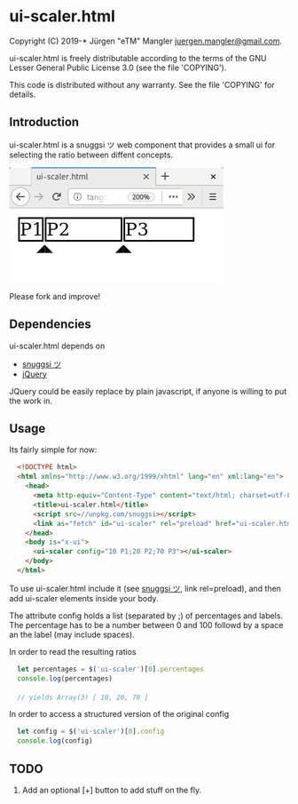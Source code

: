 # ui-scaler.html

Copyright (C) 2019-* Jürgen "eTM" Mangler <juergen.mangler@gmail.com>.

ui-scaler.html is freely distributable according to the terms of the GNU Lesser
General Public License 3.0 (see the file 'COPYING').

This code is distributed without any warranty. See the file 'COPYING' for
details.

## Introduction

ui-scaler.html is a snuggsi ツ web component that provides a small ui for
selecting the ratio between diffent concepts.

![ui-scaler.html](example.png)

Please fork and improve!

## Dependencies

ui-scaler.html depends on

* [snuggsi ツ](https://github.com/devpunks/snuggsi)
* [jQuery](https://jquery.org/)

JQuery could be easily replace by plain javascript, if anyone is willing to put
the work in.

## Usage

Its fairly simple for now:

```html
  <!DOCTYPE html>
  <html xmlns="http://www.w3.org/1999/xhtml" lang="en" xml:lang="en">
    <head>
      <meta http-equiv="Content-Type" content="text/html; charset=utf-8"/>
      <title>ui-scaler.html</title>
      <script src=//unpkg.com/snuggsi></script>
      <link as="fetch" id="ui-scaler" rel="preload" href="ui-scaler.html"/>
    </head>
    <body is="x-ui">
      <ui-scaler config="10 P1;20 P2;70 P3"></ui-scaler>
    </body>
  </html>
```

To use ui-scaler.html include it (see [snuggsi
ツ](https://github.com/devpunks/snuggsi), link rel=preload), and then add
ui-scaler elements inside your body.

The attribute config holds a list (separated by ;) of percentages and
labels. The percentage has to be a number between 0 and 100 followd by a space
an the label (may include spaces).

In order to read the resulting ratios

```javascript
  let percentages = $('ui-scaler')[0].percentages
  console.log(percentages)

  // yields Array(3) [ 10, 20, 70 ]
```

In order to access a structured version of the original config

```javascript
  let config = $('ui-scaler')[0].config
  console.log(config)
```

## TODO

1. Add an optional [+] button to add stuff on the fly.
